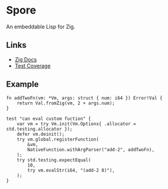 # Spore

An embeddable Lisp for Zig.

## Links

- [Zig Docs](https://wmedrano.github.io/zig-spore/docs/)
- [Test Coverage](https://wmedrano.github.io/zig-spore/kcov/)

## Example

```zig
fn addTwoFn(vm: *Vm, args: struct { num: i64 }) Error!Val {
    return Val.fromZig(vm, 2 + args.num);
}

test "can eval custom fuction" {
    var vm = try Vm.init(Vm.Options{ .allocator = std.testing.allocator });
    defer vm.deinit();
    try vm.global.registerFunction(
        &vm,
        NativeFunction.withArgParser("add-2", addTwoFn),
    );
    try std.testing.expectEqual(
        10,
        try vm.evalStr(i64, "(add-2 8)"),
    );
}
```
